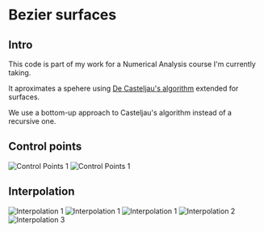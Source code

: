 Bezier surfaces
===============

Intro
-----

This code is part of my work for a Numerical Analysis course I'm currently
taking.

It aproximates a spehere using  [De Casteljau's
algorithm](http://en.wikipedia.org/wiki/De_Casteljau%27s_algorithm) extended
for surfaces.

We use a bottom-up approach to Casteljau's algorithm instead of a recursive
one.

Control points
--------------

![Control Points 1](https://github.com/juruen/bezier-surfaces/blob/master/images/image05.png)
![Control Points 1](https://github.com/juruen/bezier-surfaces/blob/master/images/image06.png)

Interpolation
-------------

![Interpolation 1](https://github.com/juruen/bezier-surfaces/blob/master/images/image00.png)
![Interpolation 1](https://github.com/juruen/bezier-surfaces/blob/master/images/image01.png)
![Interpolation 1](https://github.com/juruen/bezier-surfaces/blob/master/images/image02.png)
![Interpolation 2](https://github.com/juruen/bezier-surfaces/blob/master/images/image03.png)
![Interpolation 3](https://github.com/juruen/bezier-surfaces/blob/master/images/image04.png)

